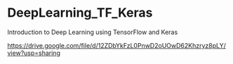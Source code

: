 # DeepLearning_TF_Keras
Introduction to Deep Learning using TensorFlow and Keras

https://drive.google.com/file/d/12ZDbYkFzL0PnwD2oUOwD62Khzryz8pLY/view?usp=sharing


